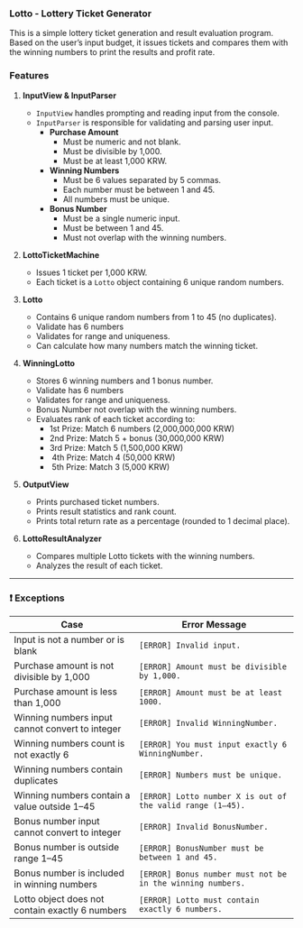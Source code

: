 ### Lotto - Lottery Ticket Generator

This is a simple lottery ticket generation and result evaluation program.  
Based on the user’s input budget, it issues tickets and compares them with the winning numbers to print the results and profit rate.

### Features

1. **InputView & InputParser**
   - `InputView` handles prompting and reading input from the console.
   - `InputParser` is responsible for validating and parsing user input.
      - **Purchase Amount**
         - Must be numeric and not blank.
         - Must be divisible by 1,000.
         - Must be at least 1,000 KRW.
      - **Winning Numbers**
         - Must be 6 values separated by 5 commas.
         - Each number must be between 1 and 45.
         - All numbers must be unique.
      - **Bonus Number**
         - Must be a single numeric input.
         - Must be between 1 and 45.
         - Must not overlap with the winning numbers.
        
2. **LottoTicketMachine**
    - Issues 1 ticket per 1,000 KRW.
    - Each ticket is a `Lotto` object containing 6 unique random numbers.

3. **Lotto**
    - Contains 6 unique random numbers from 1 to 45 (no duplicates).
    - Validate has 6 numbers
    - Validates for range and uniqueness.
    - Can calculate how many numbers match the winning ticket.

4. **WinningLotto**
    - Stores 6 winning numbers and 1 bonus number.
    - Validate has 6 numbers
    - Validates for range and uniqueness.
    - Bonus Number not overlap with the winning numbers.
    - Evaluates rank of each ticket according to:
        -  1st Prize: Match 6 numbers (2,000,000,000 KRW)
        -  2nd Prize: Match 5 + bonus (30,000,000 KRW)
        -  3rd Prize: Match 5 (1,500,000 KRW)
        - ️ 4th Prize: Match 4 (50,000 KRW)
        - ️ 5th Prize: Match 3 (5,000 KRW)


5. **OutputView**
    - Prints purchased ticket numbers.
    - Prints result statistics and rank count.
    - Prints total return rate as a percentage (rounded to 1 decimal place).


6. **LottoResultAnalyzer**
   - Compares multiple Lotto tickets with the winning numbers.
   - Analyzes the result of each ticket.

---

### ❗ Exceptions

| Case                                            | Error Message |
|-------------------------------------------------|---------------|
| Input is not a number or is blank               | `[ERROR] Invalid input.` |
| Purchase amount is not divisible by 1,000       | `[ERROR] Amount must be divisible by 1,000.` |
| Purchase amount is less than 1,000              | `[ERROR] Amount must be at least 1000.` |
| Winning numbers input cannot convert to integer | `[ERROR] Invalid WinningNumber.` |
| Winning numbers count is not exactly 6          | `[ERROR] You must input exactly 6 WinningNumber.` |
| Winning numbers contain duplicates              | `[ERROR] Numbers must be unique.` |
| Winning numbers contain a value outside 1–45    | `[ERROR] Lotto number X is out of the valid range (1–45).` |
| Bonus number input cannot convert to integer    | `[ERROR] Invalid BonusNumber.` |
| Bonus number is outside range 1–45              | `[ERROR] BonusNumber must be between 1 and 45.` |
| Bonus number is included in winning numbers     | `[ERROR] Bonus number must not be in the winning numbers.` |
| Lotto object does not contain exactly 6 numbers | `[ERROR] Lotto must contain exactly 6 numbers.` |